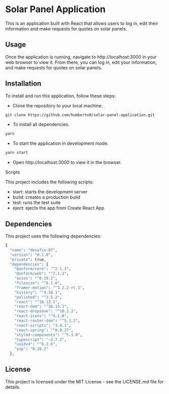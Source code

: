 # Solar Panel Application

This is an application built with React that allows users to log in, edit their information and make requests for quotes on solar panels.

## Usage

Once the application is running, navigate to http://localhost:3000 in your web browser to view it. From there, you can log in, edit your information, and make requests for quotes on solar panels.

## Installation

To install and run this application, follow these steps:

*  Clone the repository to your local machine.

```bash
git clone https://github.com/humberto0/solar-panel-application.git
```

*  To install all dependencies.

```bash
yarn
```
*  To start the application in development mode.

```bash
yarn start
```
*  Open http://localhost:3000 to view it in the browser.



Scripts

This project includes the following scripts:

* start: starts the development server
* build: creates a production build
* test: runs the test suite
* eject: ejects the app from Create React App

## Dependencies

This project uses the following dependencies:

```bash
{
  "name": "desafio-07",
  "version": "0.1.0",
  "private": true,
  "dependencies": {
    "@unform/core": "^2.1.3",
    "@unform/web": "^2.1.3",
    "axios": "^0.19.2",
    "filesize": "^6.1.0",
    "framer-motion": "^3.2.2-rc.1",
    "history": "^4.10.1",
    "polished": "^3.5.2",
    "react": "^16.13.1",
    "react-dom": "^16.13.1",
    "react-dropzone": "^10.2.2",
    "react-icons": "^4.1.0",
    "react-router-dom": "^5.1.2",
    "react-scripts": "3.4.1",
    "react-spring": "^8.0.27",
    "styled-components": "^5.1.0",
    "typescript": "~3.7.2",
    "uuidv4": "^6.2.6",
    "yup": "0.28.2"
  },

```
## License

This project is licensed under the MIT License - see the LICENSE.md file for details.

